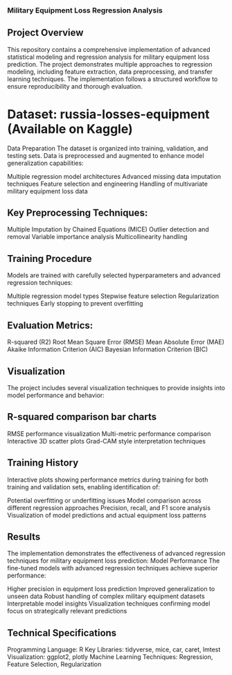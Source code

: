 ### Military Equipment Loss Regression Analysis
## Project Overview
This repository contains a comprehensive implementation of advanced statistical modeling and regression analysis for military equipment loss prediction. The project demonstrates multiple approaches to regression modeling, including feature extraction, data preprocessing, and transfer learning techniques. The implementation follows a structured workflow to ensure reproducibility and thorough evaluation.
# Dataset: russia-losses-equipment (Available on Kaggle)
Data Preparation
The dataset is organized into training, validation, and testing sets. Data is preprocessed and augmented to enhance model generalization capabilities:

Multiple regression model architectures
Advanced missing data imputation techniques
Feature selection and engineering
Handling of multivariate military equipment loss data

## Key Preprocessing Techniques:

Multiple Imputation by Chained Equations (MICE)
Outlier detection and removal
Variable importance analysis
Multicollinearity handling

## Training Procedure
Models are trained with carefully selected hyperparameters and advanced regression techniques:

Multiple regression model types
Stepwise feature selection
Regularization techniques
Early stopping to prevent overfitting

## Evaluation Metrics:

R-squared (R2)
Root Mean Square Error (RMSE)
Mean Absolute Error (MAE)
Akaike Information Criterion (AIC)
Bayesian Information Criterion (BIC)

## Visualization
The project includes several visualization techniques to provide insights into model performance and behavior:

## R-squared comparison bar charts
RMSE performance visualization
Multi-metric performance comparison
Interactive 3D scatter plots
Grad-CAM style interpretation techniques

## Training History
Interactive plots showing performance metrics during training for both training and validation sets, enabling identification of:

Potential overfitting or underfitting issues
Model comparison across different regression approaches
Precision, recall, and F1 score analysis
Visualization of model predictions and actual equipment loss patterns

## Results
The implementation demonstrates the effectiveness of advanced regression techniques for military equipment loss prediction:
Model Performance
The fine-tuned models with advanced regression techniques achieve superior performance:

Higher precision in equipment loss prediction
Improved generalization to unseen data
Robust handling of complex military equipment datasets
Interpretable model insights
Visualization techniques confirming model focus on strategically relevant predictions

## Technical Specifications

Programming Language: R
Key Libraries: tidyverse, mice, car, caret, lmtest
Visualization: ggplot2, plotly
Machine Learning Techniques: Regression, Feature Selection, Regularization
